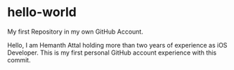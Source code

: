 # hello-world
My first Repository in my own GitHub Account.

Hello,
I am Hemanth Attal holding more than two years of experience as iOS Developer. This is my first personal GitHub account experience with this commit.
